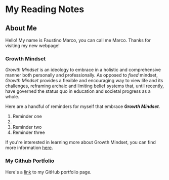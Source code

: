 # My Reading Notes



## About Me
Hello! My name is Faustino Marco, you can call me Marco. Thanks for visiting my new webpage!

### Growth Mindset

*Growth Mindset* is an ideology to embrace in a holistic and comprehensive manner both personally and professionally.
As opposed to *fixed* mindset, *Growth Mindset* provides a flexible and encouraging way to view life and its challenges, reframing archaic and limiting belief systems that, until recently, have governed the status quo in education and societal progress as a whole.

Here are a handful of reminders for myself that embrace ***Growth Mindset***.

1. Reminder one
2.  
3. Reminder two
4. Reminder three

If you're interested in learning more about Growth Mindset, you can find more information [here](https://www.atlassian.com/blog/inside-atlassian/growth-mindset).

### My Github Portfolio

Here's a [link](https://github.com/faustino-marco) to my GitHub portfolio page.
